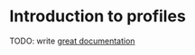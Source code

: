 # Introduction to profiles

TODO: write [great documentation](http://jacobian.org/writing/great-documentation/what-to-write/)
